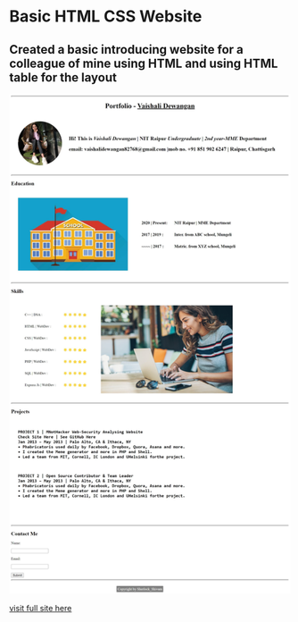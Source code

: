 # Basic HTML CSS Website
## Created a basic introducing website for a colleague of mine using HTML and using HTML table for the layout
<p><img src="captures_chrome-capture-2022-5-22.png" width:100%></p>
<a href="https://itsme-shivamkumar.github.io/Basic-HTML-CSS-Website2/">visit full site here</a>

